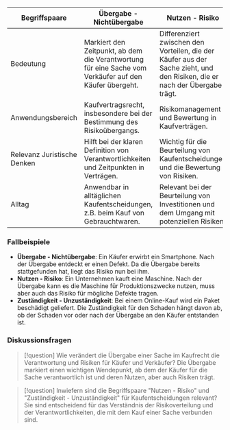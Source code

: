 |Begriffspaare|Übergabe - Nichtübergabe|Nutzen - Risiko|Zuständigkeit - Unzuständigkeit|
|---|---|---|---|
|Bedeutung|Markiert den Zeitpunkt, ab dem die Verantwortung für eine Sache vom Verkäufer auf den Käufer übergeht.|Differenziert zwischen den Vorteilen, die der Käufer aus der Sache zieht, und den Risiken, die er nach der Übergabe trägt.|Unterscheidet, wer für Schäden oder Verluste vor und nach der Übergabe verantwortlich ist.|
|Anwendungsbereich|Kaufvertragsrecht, insbesondere bei der Bestimmung des Risikoübergangs.|Risikomanagement und Bewertung in Kaufverträgen.|Haftungs- und Schadensfragen im Kaufrecht.|
|Relevanz Juristische Denken|Hilft bei der klaren Definition von Verantwortlichkeiten und Zeitpunkten in Verträgen.|Wichtig für die Beurteilung von Kaufentscheidungen und die Bewertung von Risiken.|Zentral für die Lösung von Streitigkeiten bezüglich Haftung und Zuständigkeit.|
|Alltag|Anwendbar in alltäglichen Kaufentscheidungen, z.B. beim Kauf von Gebrauchtwaren.|Relevant bei der Beurteilung von Investitionen und dem Umgang mit potenziellen Risiken.|Wichtig für das Verständnis von Verantwortlichkeiten in alltäglichen Transaktionen.|

### Fallbeispiele

- **Übergabe - Nichtübergabe**: Ein Käufer erwirbt ein Smartphone. Nach der Übergabe entdeckt er einen Defekt. Da die Übergabe bereits stattgefunden hat, liegt das Risiko nun bei ihm.
- **Nutzen - Risiko**: Ein Unternehmen kauft eine Maschine. Nach der Übergabe kann es die Maschine für Produktionszwecke nutzen, muss aber auch das Risiko für mögliche Defekte tragen.
- **Zuständigkeit - Unzuständigkeit**: Bei einem Online-Kauf wird ein Paket beschädigt geliefert. Die Zuständigkeit für den Schaden hängt davon ab, ob der Schaden vor oder nach der Übergabe an den Käufer entstanden ist.

### Diskussionsfragen

> [!question] Wie verändert die Übergabe einer Sache im Kaufrecht die Verantwortung und Risiken für Käufer und Verkäufer? Die Übergabe markiert einen wichtigen Wendepunkt, ab dem der Käufer für die Sache verantwortlich ist und deren Nutzen, aber auch Risiken trägt.

> [!question] Inwiefern sind die Begriffspaare "Nutzen - Risiko" und "Zuständigkeit - Unzuständigkeit" für Kaufentscheidungen relevant? Sie sind entscheidend für das Verständnis der Risikoverteilung und der Verantwortlichkeiten, die mit dem Kauf einer Sache verbunden sind.